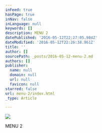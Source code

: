 ```yaml
---
inFeed: true
hasPage: true
inNav: false
inLanguage: null
keywords: []
description: MENU 2
datePublished: '2016-05-12T22:27:05.984Z'
dateModified: '2016-05-12T22:26:38.961Z'
title: ''
author: []
sourcePath: _posts/2016-05-12-menu-2.md
authors: []
publisher:
  name: null
  domain: null
  url: null
  favicon: null
starred: false
url: menu-2/index.html
_type: Article

---
```

![](https://the-grid-user-content.s3-us-west-2.amazonaws.com/1499a6b4-4e9b-4dd9-8427-fd3fb292d990.png)

MENU 2